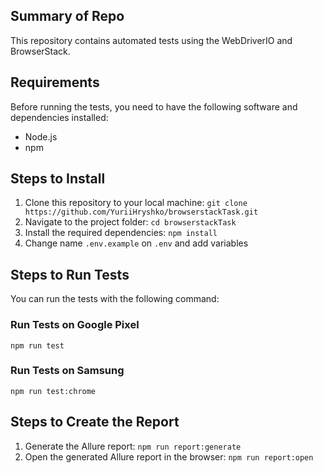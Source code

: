 ## Summary of Repo

This repository contains automated tests using the WebDriverIO and BrowserStack.

## Requirements

Before running the tests, you need to have the following software and dependencies installed:

- Node.js
- npm

## Steps to Install

1. Clone this repository to your local machine: `git clone https://github.com/YuriiHryshko/browserstackTask.git`
2. Navigate to the project folder: `cd browserstackTask`
3. Install the required dependencies: `npm install`
4. Change name `.env.example` on `.env` and add variables

## Steps to Run Tests

You can run the tests with the following command:

### Run Tests on Google Pixel

`npm run test`

### Run Tests on Samsung

`npm run test:chrome`

## Steps to Create the Report

1. Generate the Allure report: `npm run report:generate`
2. Open the generated Allure report in the browser: `npm run report:open`
